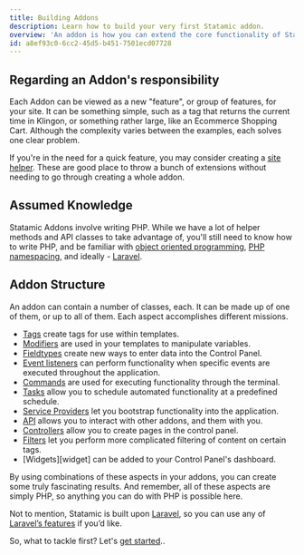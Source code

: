 ```yaml
---
title: Building Addons
description: Learn how to build your very first Statamic addon.
overview: 'An addon is how you can extend the core functionality of Statamic. Rather than digging in and messing with core files, we’ve created a system where developers can easily build new features that are compatible with everyone’s Statamic installations. Addons can then be easily shared or sold to others to let them extend their Statamic installation.'
id: a8ef93c0-6cc2-45d5-b451-7501ecd07728
---
```

## Regarding an Addon's responsibility

Each Addon can be viewed as a new "feature", or group of features, for your site. It can be something simple, such as a tag that returns the current time in Klingon, or something rather large, like an Ecommerce Shopping Cart. Although the complexity varies between the examples, each solves one clear problem.

If you're in the need for a quick feature, you may consider creating a [site helper][site-helpers]. These are good place to throw a bunch of extensions without needing to go through creating a whole addon.

## Assumed Knowledge

Statamic Addons involve writing PHP. While we have a lot of helper methods and API classes to take advantage of, you'll still need to know how to write PHP, and be familiar with [object oriented programming][oop], [PHP namespacing][namespacing], and ideally - [Laravel][laravel].

## Addon Structure

An addon can contain a number of classes, each. It can be made up of one of them, or up to all of them. Each aspect accomplishes different missions.

- [Tags][tags] create tags for use within templates.
- [Modifiers][modifiers] are used in your templates to manipulate variables.
- [Fieldtypes][fieldtypes] create new ways to enter data into the Control Panel.
- [Event listeners][event-listeners] can perform functionality when specific events are executed throughout the application.
- [Commands][commands] are used for executing functionality through the terminal.
- [Tasks][tasks] allow you to schedule automated functionality at a predefined schedule.
- [Service Providers][service-providers] let you bootstrap functionality into the application.
- [API][api] allows you to interact with other addons, and them with you.
- [Controllers][controllers] allow you to create pages in the control panel.
- [Filters][filters] let you perform more complicated filtering of content on certain tags.
- [Widgets][widget] can be added to your Control Panel's dashboard.


By using combinations of these aspects in your addons, you can create some truly fascinating results. And remember, all of these aspects are simply PHP, so anything you can do with PHP is possible here.

Not to mention, Statamic is built upon [Laravel][laravel], so you can use any of [Laravel’s features][laravels-features] if you’d like.

So, what to tackle first? Let's [get started][getting-started]..

[getting-started]: /addons/getting-started
[addon]: /addons/classes/addon
[tags]: /addons/classes/tags
[modifiers]: /addons/classes/modifiers
[fieldtypes]: /addons/classes/fieldtypes
[event-listeners]: /addons/classes/event-listeners
[commands]: /addons/classes/commands
[tasks]: /addons/classes/tasks
[service-providers]: /addons/classes/service-providers
[api]: /addons/classes/api
[controllers]: /addons/classes/controllers
[filters]: /addons/classes/filters
[widgets]: /addons/classes/widgets
[laravel]: http://laravel.com
[laravels-features]: http://laravel.com/docs
[oop]: http://php.net/manual/en/language.oop5.php
[namespacing]: http://www.phptherightway.com/#namespaces
[site-helpers]: /addons/site-helpers
